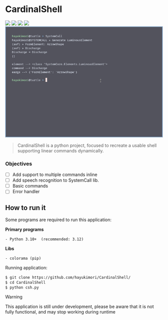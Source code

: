 
# CardinalShell

  

<div  id="Info">
<img src="https://img.shields.io/github/repo-size/hayukimori/CardinalShell?style=for-the-badge"/>
<img src="https://img.shields.io/github/languages/count/hayukimori/CardinalShell?style=for-the-badge">
<img  src="https://img.shields.io/badge/License-MIT-blue.svg?style=for-the-badge"/>
<img  src="https://img.shields.io/badge/python-3.12-blue.svg?style=for-the-badge"/>
</div>

<!--showcase-->
<img src="readme_view_files/image.png"/>

> CardinalShell is a python project, focused to recreate a usable shell supporting linear commands dynamically.



### Objectives
- [ ] Add support to multiple commands inline
- [ ]  Add speech recognition to SystemCall lib.
- [ ] Basic commands
- [ ]  Error handler

## How to run it
Some programs are required to run this application:

**Primary programs**
```
- Python 3.10+  (recommended: 3.12)
```
**Libs**
```
- colorama (pip)
```
Running application:
```
$ git clone https://github.com/hayukimori/CardinalShell/
$ cd CardinalShell
$ python csh.py
```

> [!WARNING]
> This application is still under development, please be aware that it is not fully functional, and may stop working during runtime
